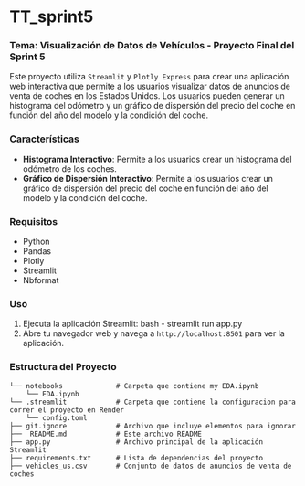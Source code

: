 # TT_sprint5

### Tema: Visualización de Datos de Vehículos - Proyecto Final del Sprint 5
Este proyecto utiliza `Streamlit` y `Plotly Express` para crear una aplicación web interactiva que permite a los usuarios visualizar datos de anuncios de venta de coches en los Estados Unidos. Los usuarios pueden generar un histograma del odómetro y un gráfico de dispersión del precio del coche en función del año del modelo y la condición del coche.

### Características
- **Histograma Interactivo**: Permite a los usuarios crear un histograma del odómetro de los coches.
- **Gráfico de Dispersión Interactivo**: Permite a los usuarios crear un gráfico de dispersión del precio del coche en función del año del modelo y la condición del coche.

### Requisitos
- Python 
- Pandas
- Plotly
- Streamlit
- Nbformat

### Uso
1. Ejecuta la aplicación Streamlit: bash - streamlit run app.py
2. Abre tu navegador web y navega a `http://localhost:8501` para ver la aplicación.

### Estructura del Proyecto
```plaintext
└── notebooks             # Carpeta que contiene my EDA.ipynb
    └── EDA.ipynb
└── .streamlit            # Carpeta que contiene la configuracion para correr el proyecto en Render
    └── config.toml
├── git.ignore            # Archivo que incluye elementos para ignorar
├──  README.md            # Este archivo README
├── app.py                # Archivo principal de la aplicación Streamlit
├── requirements.txt      # Lista de dependencias del proyecto
├── vehicles_us.csv       # Conjunto de datos de anuncios de venta de coches